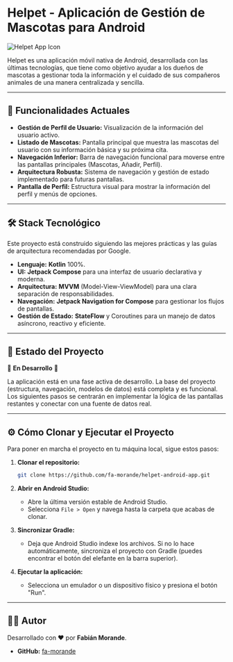 # Helpet - Aplicación de Gestión de Mascotas para Android

![Helpet App Icon](https://i.imgur.com/example.png) <!-- Reemplaza esto con una URL a un logo si tienes uno -->

Helpet es una aplicación móvil nativa de Android, desarrollada con las últimas tecnologías, que tiene como objetivo ayudar a los dueños de mascotas a gestionar toda la información y el cuidado de sus compañeros animales de una manera centralizada y sencilla.

---

## 🚀 Funcionalidades Actuales

- **Gestión de Perfil de Usuario:** Visualización de la información del usuario activo.
- **Listado de Mascotas:** Pantalla principal que muestra las mascotas del usuario con su información básica y su próxima cita.
- **Navegación Inferior:** Barra de navegación funcional para moverse entre las pantallas principales (Mascotas, Añadir, Perfil).
- **Arquitectura Robusta:** Sistema de navegación y gestión de estado implementado para futuras pantallas.
- **Pantalla de Perfil:** Estructura visual para mostrar la información del perfil y menús de opciones.

---

## 🛠️ Stack Tecnológico

Este proyecto está construido siguiendo las mejores prácticas y las guías de arquitectura recomendadas por Google.

- **Lenguaje:** **Kotlin** 100%.
- **UI:** **Jetpack Compose** para una interfaz de usuario declarativa y moderna.
- **Arquitectura:** **MVVM** (Model-View-ViewModel) para una clara separación de responsabilidades.
- **Navegación:** **Jetpack Navigation for Compose** para gestionar los flujos de pantallas.
- **Gestión de Estado:** **StateFlow** y Coroutines para un manejo de datos asíncrono, reactivo y eficiente.

---

## 🚦 Estado del Proyecto

🚧 **En Desarrollo** 🚧

La aplicación está en una fase activa de desarrollo. La base del proyecto (estructura, navegación, modelos de datos) está completa y es funcional. Los siguientes pasos se centrarán en implementar la lógica de las pantallas restantes y conectar con una fuente de datos real.

---

## ⚙️ Cómo Clonar y Ejecutar el Proyecto

Para poner en marcha el proyecto en tu máquina local, sigue estos pasos:

1.  **Clonar el repositorio:**
    ```sh
    git clone https://github.com/fa-morande/helpet-android-app.git
    ```

2.  **Abrir en Android Studio:**
    - Abre la última versión estable de Android Studio.
    - Selecciona `File > Open` y navega hasta la carpeta que acabas de clonar.

3.  **Sincronizar Gradle:**
    - Deja que Android Studio indexe los archivos. Si no lo hace automáticamente, sincroniza el proyecto con Gradle (puedes encontrar el botón del elefante en la barra superior).

4.  **Ejecutar la aplicación:**
    - Selecciona un emulador o un dispositivo físico y presiona el botón "Run".

---

## 👨‍💻 Autor

Desarrollado con ❤️ por **Fabián Morande**.

- **GitHub:** [fa-morande](https://github.com/fa-morande)

